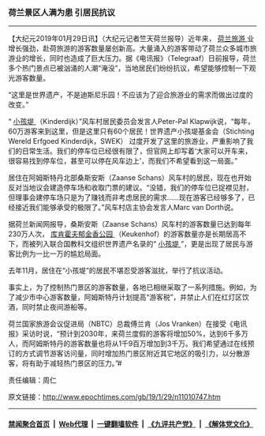 ### 荷兰景区人满为患 引居民抗议 
------------------------

<p>
 【大纪元2019年01月29日讯】（大纪元记者竺天荷兰报导）近年来，
 <a href="http://www.epochtimes.com/gb/tag/%E8%8D%B7%E5%85%B0%E6%97%85%E6%B8%B8.html">
  荷兰旅游
 </a>
 业增长强劲，赴荷旅游的游客数量屡创新高。大量涌入的游客带动了荷兰众多城市旅游业的增长，同时也造成了巨大压力。据《电讯报》（Telegraaf）日前报导，荷兰多个热门景点已被汹涌的人潮“淹没”，当地居民们纷纷抗议，希望能够控制一下观光游客数量。
</p>
<p>
 “这里是世界遗产，不是迪斯尼乐园！不应该为了迎合旅游业的需求而做出过度的改变。”
</p>
<p>
 “
 <a href="http://www.epochtimes.com/gb/tag/%E5%B0%8F%E5%AD%A9%E5%A0%A4.html">
  小孩堤
 </a>
 （Kinderdijk）”风车村居民委员会发言人Peter-Pal Klapwijk说，“每年，60万游客来到这里，但是这里只有60个居民！世界遗产小孩堤基金会（Stichting Wereld Erfgoed Kinderdijk，SWEK） 过度开发了这里的旅游业，严重影响了我们的日常生活。我们的停车位已经很有限了，但官网上却写着‘大家可以开车来，很容易找到停车位，甚至可以停在风车边上’，而我们不希望看到这一局面。”
</p>
<p>
 居住在阿姆斯特丹北部桑斯安斯（Zaanse Schans）风车村的居民，现在也开始反对当地议会建造停车场和收取门票的建议。“没错，我们的停车位已捉襟见肘，但理事会建停车场只是为了赚钱而非考虑居民的需求……现在游客已经够多了，已经接近我们能够承受的极限了。”风车村店主协会发言人Marc van Dorth说。
</p>
<p>
 据荷兰新闻网报导，桑斯安斯（Zaanse Schans）风车村的游客数量已达到每年230万人次，
 <a href="http://www.epochtimes.com/gb/tag/%E5%BA%93%E8%82%AF%E9%9C%8D%E5%A4%AB%E9%83%81%E9%87%91%E9%A6%99%E5%85%AC%E5%9B%AD.html">
  库肯霍夫郁金香公园
 </a>
 （Keukenhof）的游客数量亦是长期居高不下，而被列入联合国教科文组织世界遗产名录的“
 <a href="http://www.epochtimes.com/gb/tag/%E5%B0%8F%E5%AD%A9%E5%A0%A4.html">
  小孩堤
 </a>
 ”，更是出现了居民与游客比例为一比一万的尴尬局面。
</p>
<p>
 去年11月，居住在“小孩堤”的居民不堪忍受游客滋扰，举行了抗议活动。
</p>
<p>
 事实上，为了控制热门景区的游客数量，各地已相继采取了一系列措施。例如，为了减少市中心游客数量，阿姆斯特丹计划提高“游客税”，并禁止人们在红灯区饮酒，同时禁止夜间游船等。
</p>
<p>
 荷兰国家旅游会议促进局（NBTC）总裁傅兰肯（Jos Vranken）在接受《电讯报》采访时说，“预计到2030年，来荷兰度假的游客将增加50%，达到6千多万人，而阿姆斯特丹的游客数量也将从1千9百万增加到3千万。我们希望通过在线预订的方式调节游客访问量，同时增加热门景区附近其它地区的吸引力，以分散游客，将有助于减轻热门景区的压力。”#
</p>
<p>
 责任编辑：周仁
</p>

原文链接：http://www.epochtimes.com/gb/19/1/29/n11010747.htm


------------------------
#### [禁闻聚合首页](https://github.com/gfw-breaker/banned-news/blob/master/README.md) &nbsp;|&nbsp; [Web代理](https://github.com/gfw-breaker/open-proxy/blob/master/README.md) &nbsp;|&nbsp; [一键翻墙软件](https://github.com/gfw-breaker/nogfw/blob/master/README.md) &nbsp;|&nbsp; [《九评共产党》](https://github.com/gfw-breaker/9ping.md/blob/master/README.md#九评之一评共产党是什么) &nbsp;|&nbsp; [《解体党文化》](https://github.com/gfw-breaker/jtdwh.md/blob/master/README.md#绪论)